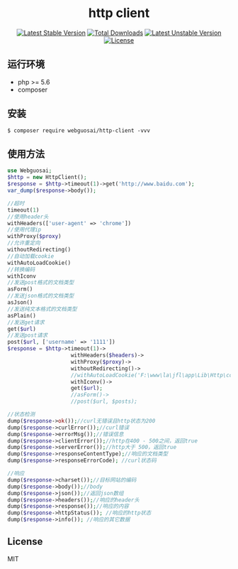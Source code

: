 <h1 align="center">http client</h1>

<p align="center">
<a href="https://packagist.org/packages/webguosai/http-client"><img src="https://poser.pugx.org/webguosai/http-client/v/stable" alt="Latest Stable Version"></a>
<a href="https://packagist.org/packages/webguosai/http-client"><img src="https://poser.pugx.org/webguosai/http-client/downloads" alt="Total Downloads"></a>
<a href="https://packagist.org/packages/webguosai/http-client"><img src="https://poser.pugx.org/webguosai/http-client/v/unstable" alt="Latest Unstable Version"></a>
<a href="https://packagist.org/packages/webguosai/http-client"><img src="https://poser.pugx.org/webguosai/http-client/license" alt="License"></a>
</p>


## 运行环境

- php >= 5.6
- composer

## 安装

```Shell
$ composer require webguosai/http-client -vvv
```

## 使用方法
```php
use Webguosai;
$http = new HttpClient();
$response = $http->timeout(1)->get('http://www.baidu.com');
var_dump($response->body());

//超时
timeout(1)
//使用header头
withHeaders(['user-agent' => 'chrome'])
//使用代理ip
withProxy($proxy)
//允许重定向
withoutRedirecting()
//自动加载cookie
withAutoLoadCookie()
//转换编码
withIconv
//发送post格式的文档类型
asForm()
//发送json格式的文档类型
asJson()
//发送纯文本格式的文档类型
asPlain()
//发送get请求
get($url)
//发送post请求
post($url, ['username' => '1111'])
$response = $http->timeout(1)->
                    withHeaders($headers)->
                    withProxy($proxy)->
                    withoutRedirecting()->
                    //withAutoLoadCookie('F:\www\la\jfl\app\Lib\Http\cookie.txt')->
                    withIconv()->
                    get($url);
                    //asForm()->
                    //post($url, $posts);

//状态检测
dump($response->ok());//curl无错误且http状态为200
dump($response->curlError());//curl错误
dump($response->errorMsg());//错误信息
dump($response->clientError());//http在400 - 500之间，返回true
dump($response->serverError());//http大于 500，返回true
dump($response->responseContentType);//响应的文档类型
dump($response->responseErrorCode); //curl状态码

//响应
dump($response->charset());//目标网站的编码
dump($response->body());//body
dump($response->json());//返回json数组
dump($response->headers());//响应的header头
dump($response->response());//响应的内容
dump($response->httpStatus()); //响应的http状态
dump($response->info()); //响应的其它数据
```

## License

MIT
